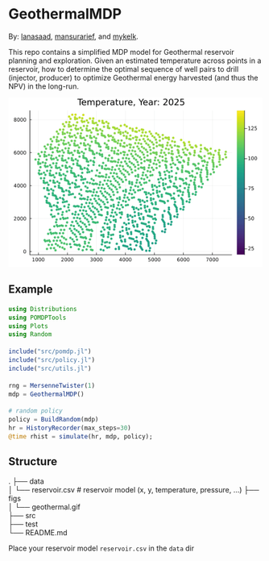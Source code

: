 # GeothermalMDP

By: [lanasaad](https://github.com/lanasaad), [mansurarief](https://github.com/mansurarief), and [mykelk](https://github.com/mykelk).

This repo contains a simplified MDP model for Geothermal reservoir planning and exploration. Given an estimated temperature across points in a reservoir, how to determine the optimal sequence of well pairs to drill (injector, producer) to optimize Geothermal energy harvested (and thus the NPV) in the long-run.

![GeothermalMDP](./figs/geothermal.gif)


## Example

```julia
using Distributions
using POMDPTools
using Plots
using Random

include("src/pomdp.jl")
include("src/policy.jl")
include("src/utils.jl")

rng = MersenneTwister(1)
mdp = GeothermalMDP()

# random policy
policy = BuildRandom(mdp)
hr = HistoryRecorder(max_steps=30)
@time rhist = simulate(hr, mdp, policy);
```


## Structure

.
├── data                    
│   └── reservoir.csv       # reservoir model (x, y, temperature, pressure, ...)
├── figs                    
│   └──  geothermal.gif                   
├── src                     
├── test                    
└── README.md               


Place your reservoir model `reservoir.csv` in the `data` dir